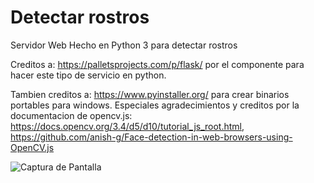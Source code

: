 # Detectar rostros
Servidor Web Hecho en Python 3 para detectar rostros

Creditos a: https://palletsprojects.com/p/flask/ por el componente para hacer este tipo de servicio en python.

Tambien creditos a: https://www.pyinstaller.org/ para crear binarios portables para windows. Especiales agradecimientos y creditos por la documentacion de opencv.js:  https://docs.opencv.org/3.4/d5/d10/tutorial_js_root.html, https://github.com/anish-g/Face-detection-in-web-browsers-using-OpenCV.js


![Captura de Pantalla](https://raw.githubusercontent.com/RicardoValladares/WebServer_BiometriCam/facedetection/captura.gif)
